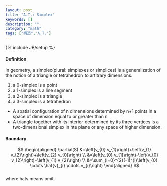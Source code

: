 ```yaml
---
layout: post
title: "A.T.: Simplex"
keywords: []
description: ""
category: "math"
tags: ["構造","A.T."]
---
```

{% include JB/setup %}

#### Definition
In geometry, a simplex(plural: simplexes or simplices) is a generalization of
the notion of a triangle or tetrahedron to artitrary dimensions. <br />
1. a 0-simplex is a point
2. a 1-simplex is a line segment
3. a 2-simplex is a triangle
4. a 3-simplex is a tetrahedron
- A spatial configuration of n dimensions determined by n+1 points in a space of
  dimension equal to or greater than n 
- A triangle together with its interior determined by its three vertices is a
  two-dimensional simplex in hte plane or any space of higher dimension.

#### Boundary

$$
\begin{aligned} \partial(S) &=\left(v_{0} v_{1}\right)+\left(v_{1}
v_{2}\right)+\left(v_{2} v_{0}\right) \\ &=\left(v_{0} v_{1}\right)-\left(v_{0}
v_{2}\right)+\left(v_{1} v_{2}\right) \\ &=\sum_{i=0}^{2}(-1)^{i}\left(v_{0}
\cdots \hat{v}_{i} \cdots v_{i}\right) \end{aligned}
$$ <br />
where hats means omit.

